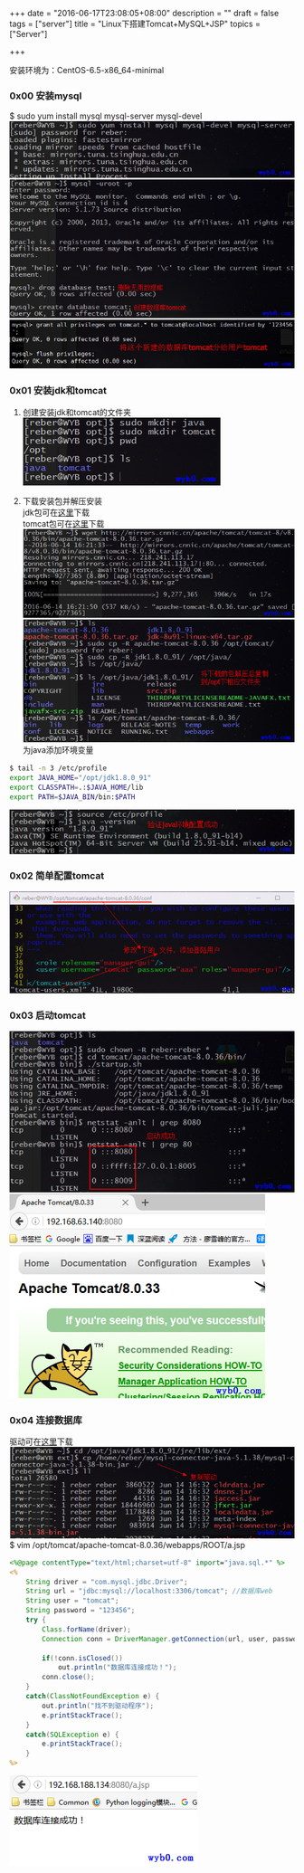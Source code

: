 +++
date = "2016-06-17T23:08:05+08:00"
description = ""
draft = false
tags = ["server"]
title = "Linux下搭建Tomcat+MySQL+JSP"
topics = ["Server"]

+++

安装环境为：CentOS-6.5-x86_64-minimal

### 0x00 安装mysql  
$ sudo yum install mysql mysql-server mysql-devel  
![安装mysql.png](/img/post/install_mysql.png)
![创建数据库tomcat.png](/img/post/creat_db_tomcat.png)
![将数据库tomcat分配给用户tomcat.png](/img/post/grant_db_tomcat.png)

### 0x01 安装jdk和tomcat
1. 创建安装jdk和tomcat的文件夹
![创建安装jdk和tomcat的文件夹.png](/img/post/mkdir_java_tomcat.png)

2. 下载安装包并解压安装  
jdk包可在[这里](http://www.oracle.com/technetwork/java/javase/downloads/jdk8-downloads-2133151.html)下载  
tomcat包可在[这里](http://mirrors.cnnic.cn/apache/tomcat/tomcat-8/v8.0.36/bin/apache-tomcat-8.0.36.tar.gz)下载
![下载tomcat安装包.png](/img/post/download_tomcat.png)
![复制解压后的安装包到/opt下对应目录.png](/img/post/cp_jdk_tomcat_to_opt.png)
为java添加环境变量
```bash
$ tail -n 3 /etc/profile
export JAVA_HOME="/opt/jdk1.8.0_91"
export CLASSPATH=.:$JAVA_HOME/lib
export PATH=$JAVA_BIN/bin:$PATH
```
![验证jdk是否设置成功.png](/img/post/java_version.png)

### 0x02 简单配置tomcat
![简单配置tomcat1.png](/img/post/config_tomcat.png)

### 0x03 启动tomcat
![启动tomcat.png](/img/post/start_tomcat.png)
![访问tomcat主页.png](/img/post/see_tomcat_index.png)

### 0x04 连接数据库
驱动可在[这里](http://dev.mysql.com/downloads/connector/j/)下载
![复制数据库驱动.png](/img/post/tomcat_copy_mysql_driver.png)
$ vim /opt/tomcat/apache-tomcat-8.0.36/webapps/ROOT/a.jsp
```jsp
<%@page contentType="text/html;charset=utf-8" import="java.sql.*" %>
<%
	String driver = "com.mysql.jdbc.Driver"; 
	String url = "jdbc:mysql://localhost:3306/tomcat"; //数据库web
	String user = "tomcat"; 
	String password = "123456"; 
	try { 
		Class.forName(driver); 
		Connection conn = DriverManager.getConnection(url, user, password);

		if(!conn.isClosed()) 
		    out.println("数据库连接成功！"); 
		conn.close(); 
	} 
	catch(ClassNotFoundException e) { 
	    out.println("找不到驱动程序"); 
	    e.printStackTrace(); 
	} 
	catch(SQLException e) { 
	    e.printStackTrace(); 
	} 
%>
```
![连接数据库.png](/img/post/tomcat_conn_mysql.png)